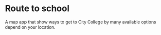# Route to school
A map app that show ways to get to City College by many available options depend on your location.
